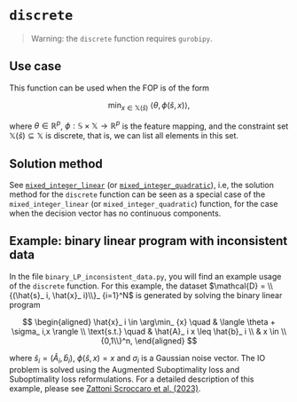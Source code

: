 # `discrete`

>Warning: the `discrete` function requires `gurobipy`.

## Use case

This function can be used when the FOP is of the form

$$
\min_ {x \in \mathbb{X}(\hat{s})} \ \langle \theta,\phi(\hat{s},x) \rangle,
$$

where $\theta \in \mathbb{R}^p$, $\phi: \mathbb{S} \times \mathbb{X} \to \mathbb{R}^p$ is the feature mapping, and the constraint set $\mathbb{X}(\hat{s}) \subseteq \mathbb{X}$ is discrete, that is, we can list all elements in this set.

## Solution method


See [`mixed_integer_linear`](https://github.com/pedroszattoni/invopt/tree/main/examples/mixed_integer_linear) (or [`mixed_integer_quadratic`](https://github.com/pedroszattoni/invopt/tree/main/examples/mixed_integer_quadratic)), i.e, the solution method for the `discrete` function can be seen as a special case of the `mixed_integer_linear` (or `mixed_integer_quadratic`) function, for the case when the decision vector has no continuous components.

## Example: binary linear program with inconsistent data

In the file `binary_LP_inconsistent_data.py`, you will find an example usage of the `discrete` function. For this example, the dataset $\mathcal{D} = \\{(\hat{s}_ i, \hat{x}_ i)\\}_ {i=1}^N$ is generated by solving the binary linear program

$$
\begin{aligned}
\hat{x}_ i \in \arg\min_ {x} \quad &  \langle \theta + \sigma_ i,x \rangle \\
\text{s.t.} \quad & \hat{A}_ i x \leq \hat{b}_ i \\
& x \in \\{0,1\\}^n,
\end{aligned}
$$

where $\hat{s}_ i = (\hat{A}_ i, \hat{b}_ i)$, $\phi(\hat{s},x)=x$ and $\sigma_i$ is a Gaussian noise vector. The IO problem is solved using the Augmented Suboptimality loss and Suboptimality loss reformulations. For a detailed description of this example, please see [Zattoni Scroccaro et al. (2023)](https://arxiv.org/abs/2305.07730).